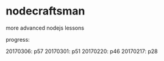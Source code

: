 # nodecraftsman
more advanced nodejs lessons


progress:

20170306: p57
20170301: p51
20170220: p46
20170217: p28